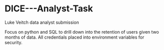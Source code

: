 # DICE---Analyst-Task

Luke Veitch data analyst submission

Focus on python and SQL to drill down into the retention of users given two months of data. All credentials placed into environment variables for security. 
